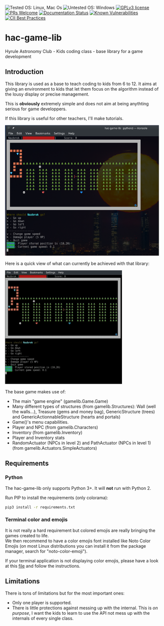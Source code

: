 ![Tested OS: Linux, Mac Os](https://img.shields.io/badge/Tested%20OS-Linux,Mac%20OS-green.svg "Tested OS: Linux, Mac OS")
![Untested OS: Windows](https://img.shields.io/badge/Untested%20OS-Windows-important.svg "Untested OS: Windows")
[![GPLv3 license](https://img.shields.io/badge/License-GPLv3-blue.svg)](http://perso.crans.org/besson/LICENSE.html)
[![PRs Welcome](https://img.shields.io/badge/PRs-welcome-brightgreen.svg)](http://makeapullrequest.com)
[![Documentation Status](https://readthedocs.org/projects/hac-game-lib/badge/?version=latest)](http://hac-game-lib.readthedocs.io/?badge=latest)
[![Known Vulnerabilities](https://snyk.io/test/github/arnauddupuis/hac-game-lib/badge.svg)](https://snyk.io/test/github/arnauddupuis/hac-game-lib)
[![CII Best Practices](https://bestpractices.coreinfrastructure.org/projects/2849/badge)](https://bestpractices.coreinfrastructure.org/projects/2849)

# hac-game-lib
Hyrule Astronomy Club - Kids coding class - base library for a game development

## Introduction

This library is used as a base to teach coding to kids from 6 to 12.
It aims at giving an environment to kids that let them focus on the algorithm instead of the lousy display or precise management.

This is **obviously** extremely simple and does not aim at being anythting serious for game developpers.

If this library is useful for other teachers, I'll make tutorials.

![base_game.py screenshot](https://raw.githubusercontent.com/arnauddupuis/hac-game-lib/master/images/base_game_lvl1.png "base_game.py")

Here is a quick view of what can currently be achieved with that library:

![base_game.py animation](https://raw.githubusercontent.com/arnauddupuis/hac-game-lib/master/images/base_game.gif "base_game.py")

The base game makes use of:
* The main "game engine" (gamelib.Game.Game)
* Many different types of structures (from gamelib.Structures): Wall (well the walls...), Treasure (gems and money bag), GenericStructure (trees) and GenericActionnableStructure (hearts and portals)
* Game()'s menu capabilities.
* Player and NPC (from gamelib.Characters)
* Inventory (from gamelib.Inventory)
* Player and Inventory stats
* RandomActuator (NPCs in level 2) and PathActuator (NPCs in level 1) (from gamelib.Actuators.SimpleActuators)

## Requirements

### Python

The hac-game-lib only supports Python 3+. It will **not** run with Python 2.

Run PIP to install the requirements (only colorama):

```bash
pip3 install -r requirements.txt
```

### Terminal color and emojis

It is not really a hard requirement but colored emojis are really bringing the games created to life.  
We then recommend to have a color emojis font installed like Noto Color Emojis (on most Linux distributions you can install it from the package manager, search for "noto-color-emoji").

If your terminal application is not displaying color emojis, please have a look at this [file](https://gist.github.com/IgnoredAmbience/7c99b6cf9a8b73c9312a71d1209d9bbb) and follow the instructions.

## Limitations

There is tons of limitations but for the most important ones: 
* Only one player is supported.
* There is little protections against messing up with the internal. This is *on purpose*, I want the kids to learn to use the API not mess up with the internals of every single class.
